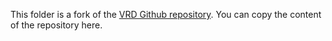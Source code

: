 This folder is a fork of the [VRD Github repository](https://github.com/Prof-Lu-Cewu/Visual-Relationship-Detection). You can copy the content of the repository here.
